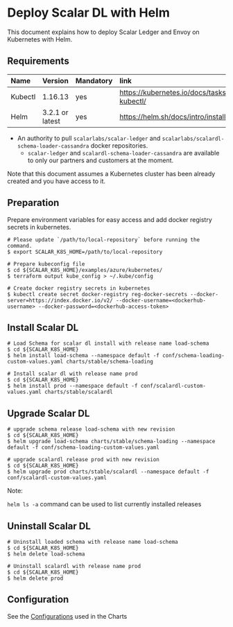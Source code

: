 # Deploy Scalar DL with Helm

This document explains how to deploy Scalar Ledger and Envoy on Kubernetes with Helm.

## Requirements

| Name | Version | Mandatory | link |
|:------|:-------|:----------|:------|
| Kubectl | 1.16.13 | yes | https://kubernetes.io/docs/tasks/tools/install-kubectl/ |
| Helm | 3.2.1 or latest | yes | https://helm.sh/docs/intro/install/ |

* An authority to pull `scalarlabs/scalar-ledger` and `scalarlabs/scalardl-schema-loader-cassandra` docker repositories.
  * `scalar-ledger` and `scalardl-schema-loader-cassandra` are available to only our partners and customers at the moment.

Note that this document assumes a Kubernetes cluster has been already created and you have access to it.

## Preparation
Prepare environment variables for easy access and add docker registry secrets in kubernetes.

```console
# Please update `/path/to/local-repository` before running the command.
$ export SCALAR_K8S_HOME=/path/to/local-repository

# Prepare kubeconfig file
$ cd ${SCALAR_K8S_HOME}/examples/azure/kubernetes/
$ terraform output kube_config > ~/.kube/config

# Create docker registry secrets in kubernetes
$ kubectl create secret docker-registry reg-docker-secrets --docker-server=https://index.docker.io/v2/ --docker-username=<dockerhub-username> --docker-password=<dockerhub-access-token>
```
## Install Scalar DL

```console
# Load Schema for scalar dl install with release name load-schema
$ cd ${SCALAR_K8S_HOME}
$ helm install load-schema --namespace default -f conf/schema-loading-custom-values.yaml charts/stable/schema-loading

# Install scalar dl with release name prod
$ cd ${SCALAR_K8S_HOME}
$ helm install prod --namespace default -f conf/scalardl-custom-values.yaml charts/stable/scalardl
```

## Upgrade Scalar DL 

 ```console
# upgrade schema release load-schema with new revision
$ cd ${SCALAR_K8S_HOME}
$ helm upgrade load-schema charts/stable/schema-loading --namespace default -f conf/schema-loading-custom-values.yaml

# upgrade scalardl release prod with new revision
$ cd ${SCALAR_K8S_HOME}
$ helm upgrade prod charts/stable/scalardl --namespace default -f conf/scalardl-custom-values.yaml
```
Note: 

`helm ls -a` command can be used to list currently installed releases
      
## Uninstall Scalar DL 

```console
# Uninstall loaded schema with release name load-schema  
$ cd ${SCALAR_K8S_HOME}
$ helm delete load-schema 

# Uninstall scalardl with release name prod   
$ cd ${SCALAR_K8S_HOME}
$ helm delete prod 
```

## Configuration

See the [Configurations](../charts/stable/scalardl/README.md) used in the Charts  
 